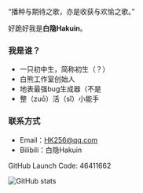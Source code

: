 “播种与期待之歌，亦是收获与欢愉之歌。”

好跪好我是**白隐Hakuin**。

### 我是谁？
- 一只初中生，简称初生（？）
- 白熊工作室创始人
- 地表最强bug生成器（不是
- 整（zuō）活（sǐ）小能手

### 联系方式
- Email：HK256@qq.com
- Bilibili：白隐Hakuin

GitHub Launch Code: 46411662

![GitHub stats](https://github-readme-stats.vercel.app/api?username=Hakuin123&show_icons=true&bg_color=30,e96443,904e95&title_color=fff&text_color=fff)

<!---
Hakuin123/Hakuin123 is a ✨ special ✨ repository because its `README.md` (this file) appears on your GitHub profile.
You can click the Preview link to take a look at your changes.
--->

